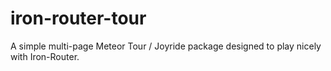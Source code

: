 iron-router-tour
================

A simple multi-page Meteor Tour / Joyride package designed to play nicely with Iron-Router.
